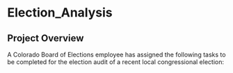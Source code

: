 # Election_Analysis

## Project Overview

A Colorado Board of Elections employee has assigned the following tasks to be completed for the election audit of a recent local congressional election:

